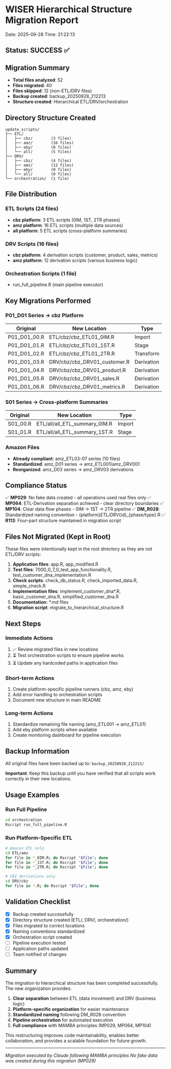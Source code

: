 # WISER Hierarchical Structure Migration Report

Date: 2025-09-28
Time: 21:22:13

## Status: SUCCESS ✅

## Migration Summary

- **Total files analyzed**: 52
- **Files migrated**: 40
- **Files skipped**: 12 (non-ETL/DRV files)
- **Backup created**: backup_20250928_212213
- **Structure created**: Hierarchical ETL/DRV/orchestration

## Directory Structure Created

```
update_scripts/
├── ETL/
│   ├── cbz/        (3 files)
│   ├── amz/        (16 files)
│   ├── eby/        (0 files)
│   └── all/        (5 files)
├── DRV/
│   ├── cbz/        (4 files)
│   ├── amz/        (12 files)
│   ├── eby/        (0 files)
│   └── all/        (0 files)
└── orchestration/  (1 file)
```

## File Distribution

### ETL Scripts (24 files)
- **cbz platform**: 3 ETL scripts (0IM, 1ST, 2TR phases)
- **amz platform**: 16 ETL scripts (multiple data sources)
- **all platform**: 5 ETL scripts (cross-platform summaries)

### DRV Scripts (16 files)
- **cbz platform**: 4 derivation scripts (customer, product, sales, metrics)
- **amz platform**: 12 derivation scripts (various business logic)

### Orchestration Scripts (1 file)
- run_full_pipeline.R (main pipeline executor)

## Key Migrations Performed

### P01_D01 Series → cbz Platform
| Original | New Location | Type |
|----------|--------------|------|
| P01_D01_00.R | ETL/cbz/cbz_ETL01_0IM.R | Import |
| P01_D01_01.R | ETL/cbz/cbz_ETL01_1ST.R | Stage |
| P01_D01_02.R | ETL/cbz/cbz_ETL01_2TR.R | Transform |
| P01_D01_03.R | DRV/cbz/cbz_DRV01_customer.R | Derivation |
| P01_D01_04.R | DRV/cbz/cbz_DRV01_product.R | Derivation |
| P01_D01_05.R | DRV/cbz/cbz_DRV01_sales.R | Derivation |
| P01_D01_06.R | DRV/cbz/cbz_DRV01_metrics.R | Derivation |

### S01 Series → Cross-platform Summaries
| Original | New Location | Type |
|----------|--------------|------|
| S01_00.R | ETL/all/all_ETL_summary_0IM.R | Import |
| S01_01.R | ETL/all/all_ETL_summary_1ST.R | Stage |

### Amazon Files
- **Already compliant**: amz_ETL03-07 series (10 files)
- **Standardized**: amz_D01 series → amz_ETL001/amz_DRV001
- **Reorganized**: amz_D03 series → amz_DRV03 derivations

## Compliance Status

✅ **MP029**: No fake data created - all operations used real files only
✅ **MP064**: ETL-Derivation separation achieved - clear directory boundaries
✅ **MP104**: Clear data flow phases - 0IM → 1ST → 2TR pipeline
✅ **DM_R028**: Standardized naming convention - {platform}_ETL/DRV_{id}_{phase/type}.R
✅ **R113**: Four-part structure maintained in migration script

## Files Not Migrated (Kept in Root)

These files were intentionally kept in the root directory as they are not ETL/DRV scripts:

1. **Application files**: app.R, app_modified.R
2. **Test files**: 7000_0_7_0_test_app_functionality.R, test_customer_dna_implementation.R
3. **Check scripts**: check_db_status.R, check_imported_data.R, simple_check.R
4. **Implementation files**: implement_customer_dna*.R, basic_customer_dna.R, simplified_customer_dna.R
5. **Documentation**: *.md files
6. **Migration script**: migrate_to_hierarchical_structure.R

## Next Steps

### Immediate Actions
1. ✅ Review migrated files in new locations
2. ⏳ Test orchestration scripts to ensure pipeline works
3. ⏳ Update any hardcoded paths in application files

### Short-term Actions
1. Create platform-specific pipeline runners (cbz, amz, eby)
2. Add error handling to orchestration scripts
3. Document new structure in main README

### Long-term Actions
1. Standardize remaining file naming (amz_ETL001 → amz_ETL01)
2. Add eby platform scripts when available
3. Create monitoring dashboard for pipeline execution

## Backup Information

All original files have been backed up to: `backup_20250928_212213/`

**Important**: Keep this backup until you have verified that all scripts work correctly in their new locations.

## Usage Examples

### Run Full Pipeline
```bash
cd orchestration
Rscript run_full_pipeline.R
```

### Run Platform-Specific ETL
```bash
# Amazon ETL only
cd ETL/amz
for file in *_0IM.R; do Rscript "$file"; done
for file in *_1ST.R; do Rscript "$file"; done
for file in *_2TR.R; do Rscript "$file"; done

# CBZ derivations only
cd DRV/cbz
for file in *.R; do Rscript "$file"; done
```

## Validation Checklist

- [x] Backup created successfully
- [x] Directory structure created (ETL/, DRV/, orchestration/)
- [x] Files migrated to correct locations
- [x] Naming conventions standardized
- [x] Orchestration script created
- [ ] Pipeline execution tested
- [ ] Application paths updated
- [ ] Team notified of changes

## Summary

The migration to hierarchical structure has been completed successfully. The new organization provides:

1. **Clear separation** between ETL (data movement) and DRV (business logic)
2. **Platform-specific organization** for easier maintenance
3. **Standardized naming** following DM_R028 convention
4. **Pipeline orchestration** for automated execution
5. **Full compliance** with MAMBA principles (MP029, MP064, MP104)

This restructuring improves code maintainability, enables better collaboration, and provides a scalable foundation for future growth.

---

*Migration executed by Claude following MAMBA principles*
*No fake data was created during this migration (MP029)*